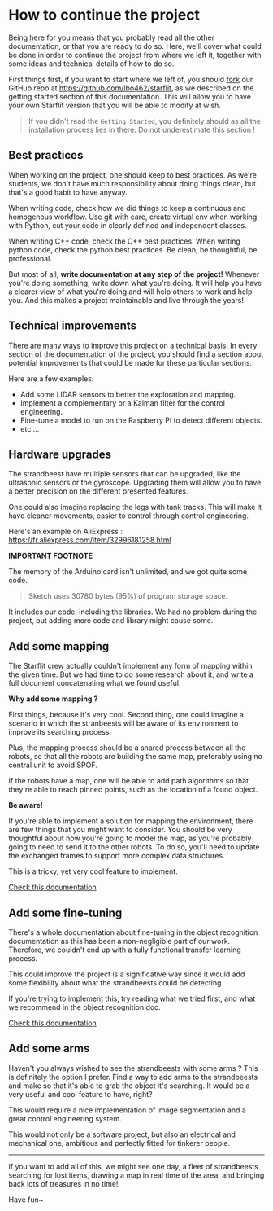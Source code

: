 # How to continue the project

Being here for you means that you probably read all the other
documentation, or that you are ready to do so. Here, we'll cover
what could be done in order to continue the project from where we
left it, together with some ideas and technical details of how to
do so.

First things first, if you want to start where we left of, you
should [fork](https://en.wikipedia.org/wiki/Fork) our GitHub repo
at https://github.com/lbo462/starflit, as we described on the
getting started section of this documentation. This will allow
you to have your own Starflit version that you will be able to
modify at wish.

> If you didn't read the `Getting Started`, you definitely should
> as all the installation process lies in there. Do not
> underestimate this section !

## Best practices

When working on the project, one should keep to best practices.
As we're students, we don't have much responsibility about doing
things clean, but that's a good habit to have anyway.

When writing code, check how we did things to keep a continuous
and homogenous workflow. Use git with care, create virtual env
when working with Python, cut your code in clearly defined and
independent classes.

When writing C++ code, check the C++ best practices. When
writing python code, check the python best practices. Be clean,
be thoughtful, be professional.

But most of all, __write documentation at any step of the__
__project!__ Whenever you're doing something, write down what
you're doing. It will help you have a clearer view of what you're
doing and will help others to work and help you. And this makes
a project maintainable and live through the years!

## Technical improvements

There are many ways to improve this project on a technical basis.
In every section of the documentation of the project, you should
find a section about potential improvements that could be made
for these particular sections.

Here are a few examples:
- Add some LIDAR sensors to better the exploration and mapping.
- Implement a complementary or a Kalman filter for the control
engineering.
- Fine-tune a model to run on the Raspberry PI to detect
different objects.
- etc ...

## Hardware upgrades

The strandbeest have multiple sensors that can be upgraded, like
the ultrasonic sensors or the gyroscope. Upgrading them will
allow you to have a better precision on the different presented
features.

One could also imagine replacing the legs with tank
tracks. This will make it have cleaner movements, easier to
control through control engineering.

Here's an example on AliExpress : 
https://fr.aliexpress.com/item/32996181258.html

__IMPORTANT FOOTNOTE__

The memory of the Arduino card isn't unlimited, and we got quite
some code.

> Sketch uses 30780 bytes (95%) of program storage space.

It includes our code, including the libraries. We had no problem
during the project, but adding more code and library might
cause some.

## Add some mapping

The Starflit crew actually couldn't implement any form of mapping
within the given time. But we had time to do some research
about it, and write a full document concatenating what we found
useful.

__Why add some mapping ?__

First things, because it's very cool. Second thing, one could
imagine a scenario in which the stranbeests will be aware of its
environment to improve its searching process.

Plus, the mapping process should be a shared process between all
the robots, so that all the robots are building the same map,
preferably using no central unit to avoid SPOF.

If the robots have a map, one will be able to add path algorithms
so that they're able to reach pinned points, such as the location
of a found object.

__Be aware!__

If you're able to implement a solution for mapping the
environment, there are few things that you might want to consider.
You should be very thoughtful about how you're going to model
the map, as you're probably going to need to send it to the other
robots. To do so, you'll need to update the exchanged frames
to support more complex data structures.

This is a tricky, yet very cool feature to implement.

[Check this documentation](7_UngoingWork.md#mapping)

## Add some fine-tuning

There's a whole documentation about fine-tuning in the object
recognition documentation as this has been a non-negligible
part of our work. Therefore, we couldn't end up with a fully
functional transfer learning process.

This could improve the project is a significative way since it
would add some flexibility about what the strandbeests could be
detecting.

If you're trying to implement this, try reading what we tried
first, and what we recommend in the object recognition doc.

[Check this documentation](7_UngoingWork.md##Fine-tuning-with-Pytorch)

## Add some arms

Haven't you always wished to see the strandbeests with some arms ?
This is definitely the option I prefer. Find a way to add arms
to the strandbeests and make so that it's able to grab the object
it's searching. It would be a very useful and cool feature to
have, right?

This would require a nice implementation of image segmentation
and a great control engineering system.

This would not only be a software project, but also an electrical
and mechanical one, ambitious and perfectly fitted for tinkerer
people.

---

If you want to add all of this, we might see one day, a fleet
of strandbeests searching for lost items, drawing a map in real
time of the area, and bringing back lots of treasures in no time!

Have fun~